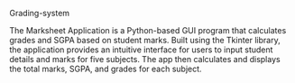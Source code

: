 Grading-system

The Marksheet Application is a Python-based GUI program that calculates grades and SGPA based on student marks. Built using the Tkinter library, the application provides an intuitive interface for users to input student details and marks for five subjects. The app then calculates and displays the total marks, SGPA, and grades for each subject.
